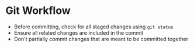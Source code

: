 # Git Workflow

- Before committing, check for all staged changes using `git status`
- Ensure all related changes are included in the commit
- Don't partially commit changes that are meant to be committed together
